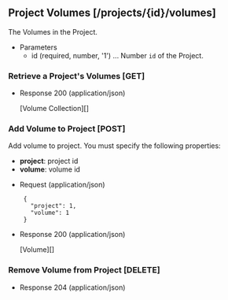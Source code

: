 

## Project Volumes [/projects/{id}/volumes]
The Volumes in the Project.

+ Parameters
    + id (required, number, '1') ... Number `id` of the Project.

### Retrieve a Project's Volumes [GET]
+ Response 200 (application/json)

    [Volume Collection][]


### Add Volume to Project [POST]
Add volume to project. You must specify the following properties:

 - **project**: project id
 - **volume**: volume id

 + Request (application/json)

        {
          "project": 1,
          "volume": 1
        }

+ Response 200 (application/json)

    [Volume][]

### Remove Volume from Project [DELETE]
+ Response 204 (application/json)
